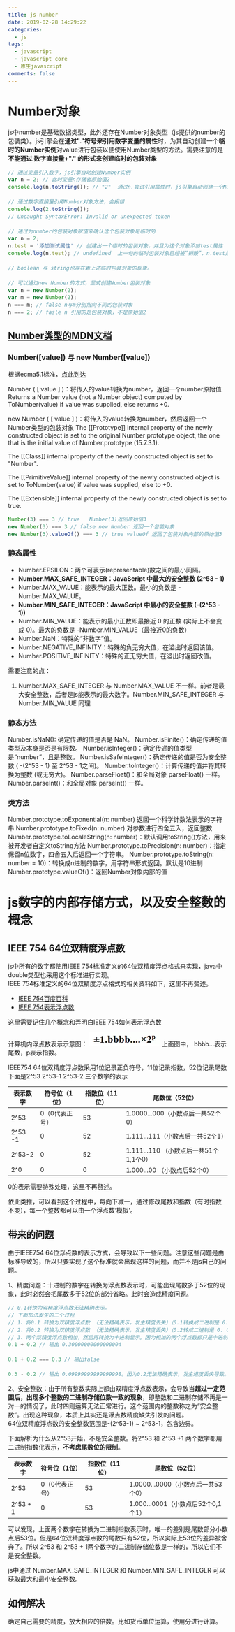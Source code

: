 ```yaml
---
title: js-number
date: 2019-02-28 14:29:22
categories:
  - js
tags: 
  - javascript
  - javascript core
  - 原生javascript
comments: false
---
```

<!-- post9 -->
# Number对象
js中number是基础数据类型，此外还存在Number对象类型（js提供的number的包装类）。js引擎会在**通过"."符号来引用数字变量的属性**时，为其自动创建一个**临时的Number实例**对value进行包装以便使用Number类型的方法。需要注意的是 **不能通过 数字直接量+"." 的形式来创建临时的包装对象**
```javascript
// 通过变量引入数字，js引擎自动创建Number实例
var n = 2; // 此时变量n存储者原始值2 
console.log(n.toString()); // "2"  通过n.尝试引用属性时，js引擎自动创建一个Number类型的包装对象，提供toString()方法

// 通过数字直接量引用Number对象方法，会报错
console.log(2.toString()); 
// Uncaught SyntaxError: Invalid or unexpected token

// 通过为number的包装对象赋值来确认这个包装对象是临时的
var n = 2;
n.test = '添加测试属性' // 创建出一个临时的包装对象，并且为这个对象添加test属性
console.log(n.test); // undefined  上一句的临时包装对象已经被“销毁”，n.test是在尝试引用一个新的包装对象的test，于是输出 undefined

// boolean 与 string也存在着上述临时包装对象的现象。

// 可以通过new Number的方式，显式创建Number包装对象
var n = new Number(2);
var m = new Number(2);
n === m; // false n与m分别指向不同的包装对象
n === 2; // fasle n 引用的是包装对象，不是原始值2
```

## [Number类型的MDN文档](https://developer.mozilla.org/zh-CN/docs/Web/JavaScript/Reference/Global_Objects/Number)

### Number([value]) 与 new Number([value])
根据ecma5.1标准，[点此到达](https://www.ecma-international.org/ecma-262/5.1/#sec-15.7)

Number ( [ value ] )：将传入的value转换为number，返回一个number原始值
Returns a Number value (not a Number object) computed by ToNumber(value) if value was supplied, else returns +0.


new Number ( [ value ] )：将传入的value转换为number，然后返回一个Number类型的包装对象
The [[Prototype]] internal property of the newly constructed object is set to the original Number prototype object, the one that is the initial value of Number.prototype (15.7.3.1).

The [[Class]] internal property of the newly constructed object is set to "Number".

The [[PrimitiveValue]] internal property of the newly constructed object is set to ToNumber(value) if value was supplied, else to +0.

The [[Extensible]] internal property of the newly constructed object is set to true.

```javascript
Number(3) === 3 // true   Number(3)返回原始值3
new Number(3) === 3 // false new Number 返回一个包装对象
new Number(3).valueOf() === 3 // true valueOf 返回了包装对象内部的原始值3
```


### 静态属性
* Number.EPSILON：两个可表示(representable)数之间的最小间隔。   
* **Number.MAX_SAFE_INTEGER：JavaScript 中最大的安全整数 (2^53 - 1)**
* Number.MAX_VALUE：能表示的最大正数。最小的负数是 -Number.MAX_VALUE。   
* **Number.MIN_SAFE_INTEGER：JavaScript 中最小的安全整数 (-(2^53 - 1))**
* Number.MIN_VALUE：能表示的最小正数即最接近 0 的正数 (实际上不会变成 0)。最大的负数是 -Number.MIN_VALUE（最接近0的负数）
* Number.NaN：特殊的“非数字”值。
* Number.NEGATIVE_INFINITY：特殊的负无穷大值，在溢出时返回该值。
* Number.POSITIVE_INFINITY：特殊的正无穷大值，在溢出时返回改值。

需要注意的点：
1. Number.MAX_SAFE_INTEGER 与 Number.MAX_VALUE 不一样。前者是最大安全整数，后者是js能表示的最大数字。Number.MIN_SAFE_INTEGER 与 Number.MIN_VALUE 同理

### 静态方法
Number.isNaN(): 确定传递的值是否是 NaN。
Number.isFinite()：确定传递的值类型及本身是否是有限数。
Number.isInteger()：确定传递的值类型是“number”，且是整数。
Number.isSafeInteger()：确定传递的值是否为安全整数 ( -(2^53 - 1) 至 2^53 - 1之间)。
Number.toInteger()：计算传递的值并将其转换为整数 (或无穷大)。
Number.parseFloat()：和全局对象 parseFloat() 一样。
Number.parseInt()：和全局对象 parseInt() 一样。

### 类方法
Number.prototype.toExponential(n: number) 返回一个科学计数法表示的字符串
Number.prototype.toFixed(n: number) 对参数进行四舍五入，返回整数
Number.prototype.toLocaleString(n: number)：默认调用toString()方法，用来被开发者自定义toString方法
Number.prototype.toPrecision(n: number)：指定保留n位数字，四舍五入后返回一个字符串。
Number.prototype.toString(n: number = 10)：转换成n进制的数字，用字符串形式返回。默认是10进制 
Number.prototype.valueOf()：返回Number对象内部的值

# js数字的内部存储方式，以及安全整数的概念
## IEEE 754 64位双精度浮点数
js中所有的数字都使用IEEE 754标准定义的64位双精度浮点格式来实现，java中double类型也采用这个标准进行实现。   
IEEE 754标准定义的64位双精度浮点格式的相关资料如下，这里不再赘述。
* [IEEE 754百度百科](https://baike.baidu.com/item/IEEE%20754/3869922?fr=aladdin)
* [IEEE 754表示浮点数](https://www.jianshu.com/p/e5d72d764f2f)

这里需要记住几个概念和弄明白IEEE 754如何表示浮点数

计算机内浮点数表示示意图：
<img src="/img/post/post9/float.webp" alt="计算机内浮点数表示示意图">
上面图中， bbbb...表示尾数，p表示指数。

IEEE754 64位双精度浮点数采用1位记录正负符号，11位记录指数，52位记录尾数
下面是2^53 2^53-1 2^53-2 三个数字的表示

| 表示数字 | 符号位（1位） | 指数位（11位） | 尾数位（52位）|
|-------------|--------------|--------------|----------|
| 2^53 | 0（0代表正号）| 53           | 1.0000...000（小数点后一共52个0）|
|2^53 -1 | 0 | 52 | 1.111...111（小数点后一共52个1）|
|2^53-2 | 0 | 52 | 1.111...110 （小数点后一共51个1,1个0）|
| 2^0 | 0 | 0 | 1.000...00 （小数点后52个0） | 

0的表示需要特殊处理，这里不再赘述。

依此类推，可以看到这个过程中，每向下减一，通过修改尾数和指数（有时指数 不变），每一个整数都可以由一个浮点数‘模拟’。

## 带来的问题
由于IEEE754 64位浮点数的表示方式，会导致以下一些问题。注意这些问题是由标准导致的，所以只要实现了这个标准就会出现这样的问题，而并不是js自己的问题。


1、精度问题：十进制的数字在转换为浮点数表示时，可能出现尾数多于52位的现象，此时必然会把尾数多于52位的部分省略。此时会造成精度问题。
```javascript
// 0.1转换为双精度浮点数无法精确表示。
// 下面加法发生的三个过程
// 1、将0.1 转换为双精度浮点数 （无法精确表示，发生精度丢失）（0.1转换成二进制是 0.0 0011 0011 0011 ...无限循环） 
// 2、将0.2 转换为双精度浮点数 （无法精确表示，发生精度丢失）（0.2转成二进制是 0. 0011 0011 0011 ...无限循环）
// 3、两个双精度浮点数相加，然后再转换为十进制显示。因为相加的两个浮点数都只是十进制的近似值，所以相加后的浮点数不是严格的0.3，只是0.3的近似
0.1 + 0.2 // 输出 0.30000000000000004

0.1 + 0.2 === 0.3 // 输出false

0.3 - 0.2 // 输出 0.09999999999999998。因为0.2无法精确表示，发生进度丢失导致。
```

2、安全整数：由于所有整数实际上都由双精度浮点数表示，会导致当**超过一定范围后，出现多个整数的二进制存储位数一致的现象**，即整数和二进制存储不再是一对一的情况了，此时四则运算无法正常进行。这个范围内的整数称之为“安全整数”。出现这种现象，本质上其实还是浮点数精度缺失引发的问题。   
64位双精度浮点数的安全整数范围是-(2^53-1) ~ 2^53-1，包含边界。

下面解析为什么从2^53开始，不是安全整数。将2^53 和 2^53 +1 两个数字都用二进制指数化表示，**不考虑尾数位的限制**。

| 表示数字 | 符号位（1位） | 指数位（11位） | 尾数位（52位）|
|-------------|--------------|----------|---------|
| 2^53 | 0（0代表正号）| 53 | 1.0000...0000（小数点后一共53个0）|
| 2^53 + 1 | 0 | 53 | 1.000...0001（小数点后52个0,1个1）|

可以发现，上面两个数字在转换为二进制指数表示时，唯一的差别是尾数部分小数点后53位。但是64位双精度浮点数的尾数只有52位，所以实际上53位的差异被舍弃了。所以 2^53 和 2^53 + 1两个数字的二进制存储位数是一样的，所以它们不是安全整数。

js中通过 Number.MAX_SAFE_INTEGER 和 Number.MIN_SAFE_INTEGER 可以获取最大和最小安全整数。

## 如何解决
确定自己需要的精度，放大相应的倍数。比如货币单位运算，使用分进行计算。